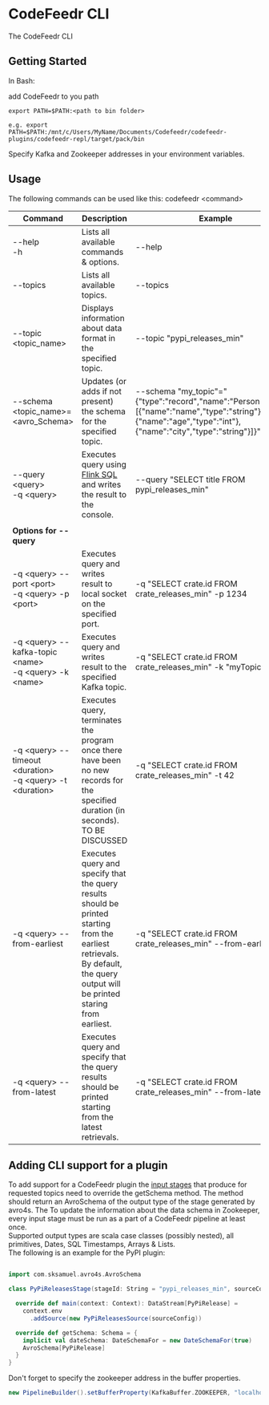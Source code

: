 # CodeFeedr CLI

The CodeFeedr CLI

## Getting Started

In Bash:

add CodeFeedr to you path
```
export PATH=$PATH:<path to bin folder>

e.g. export PATH=$PATH:/mnt/c/Users/MyName/Documents/Codefeedr/codefeedr-plugins/codefeedr-repl/target/pack/bin
```

Specify Kafka and Zookeeper addresses in your environment variables.

## Usage

The following commands can be used like this: codefeedr \<command>

| Command                                                           | Description                                                                                                                                                | Example                                                   |
|-------------------------------------------------------------------|------------------------------------------------------------------------------------------------------------------------------------------------------------|-----------------------------------------------------------|
| --help <br/> -h                                                   | Lists all available commands & options.                                                                                                                    | --help                                                    |
| --topics                                                          | Lists all available topics.                                                                                                                                | --topics                                                  |
| --topic <topic_name>                                              | Displays information about data format in the specified topic.                                                                                             | --topic "pypi_releases_min"                               |
| --schema <topic_name>=<avro_Schema>                               | Updates (or adds if not present) the schema for the specified topic.                                                                                                                | --schema "my_topic"="{\"type\":\"record\",\"name\":\"Person\",\"fields\":[{\"name\":\"name\",\"type\":\"string\"},{\"name\":\"age\",\"type\":\"int\"},{\"name\":\"city\",\"type\":\"string\"}]}"  |
| --query \<query> <br/> -q \<query>                                | Executes query using  [Flink SQL](https://ci.apache.org/projects/flink/flink-docs-release-1.9/dev/table/sql.html) and writes the result to the console.    | --query "SELECT title FROM pypi_releases_min"             |
|                                                                   |                                                                                                                                                            |                                                           |
| <b>Options for --query</b>                                        |                                                                                                                                                            |                                                           |
| -q \<query> --port \<port> <br/> -q \<query> -p \<port>           | Executes query and writes result to local socket on the specified port.                                                                                    | -q "SELECT crate.id FROM crate_releases_min" -p 1234      |
| -q \<query> --kafka-topic \<name> <br/> -q \<query> -k \<name>    | Executes query and writes result to the specified Kafka topic.                                                                                             | -q "SELECT crate.id FROM crate_releases_min" -k "myTopic" |
| -q \<query> --timeout \<duration> <br/> -q \<query> -t \<duration> | Executes query, terminates the program once there have been no new records for the specified duration (in seconds). TO BE DISCUSSED                       | -q "SELECT crate.id FROM crate_releases_min" -t 42        |
| -q \<query> --from-earliest | Executes query and specify that the query results should be printed starting from the earliest retrievals. By default, the query output will be printed staring from earliest. | -q "SELECT crate.id FROM crate_releases_min" --from-earliest     |
| -q \<query> --from-latest | Executes query and specify that the query results should be printed starting from the latest retrievals. | -q "SELECT crate.id FROM crate_releases_min" --from-latest     |



## Adding CLI support for a plugin

To add support for a CodeFeedr plugin the [input stages](http://codefeedr.org/codefeedr/mydoc_pipeline.html#inputstage) that produce for requested topics need to override the getSchema method.
The method should return an AvroSchema of the output type of the stage generated by avro4s. 
The 
To update the information about the data schema in Zookeeper, every input stage must be run as a part of a CodeFeedr pipeline at least once. <br/>
Supported output types are scala case classes (possibly nested), all primitives, Dates, SQL Timestamps, Arrays & Lists.<br/>
The following is an example for the PyPI plugin:
```Scala

import com.sksamuel.avro4s.AvroSchema

class PyPiReleasesStage(stageId: String = "pypi_releases_min", sourceConfig: PyPiSourceConfig = PyPiSourceConfig()) extends InputStage[PyPiRelease](Some(stageId)) {

  override def main(context: Context): DataStream[PyPiRelease] =
    context.env
      .addSource(new PyPiReleasesSource(sourceConfig))

  override def getSchema: Schema = {
    implicit val dateSchema: DateSchemaFor = new DateSchemaFor(true)
    AvroSchema[PyPiRelease]
  }
}
```
Don't forget to specify the zookeeper address in the buffer properties.
```Scala
new PipelineBuilder().setBufferProperty(KafkaBuffer.ZOOKEEPER, "localhost:2181")
```